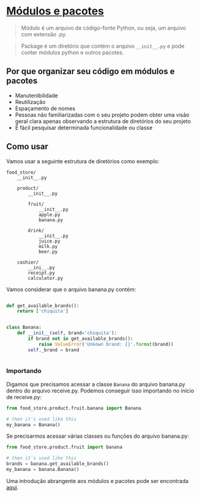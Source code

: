 # [Módulos e pacotes](https://docs.python.org/3/tutorial/modules.html#modules)

> Módulo é um arquivo de código-fonte Python, ou seja, um arquivo com extensão .py.

> Package é um diretório que contém o arquivo `__init__.py` e pode conter módulos python e outros pacotes.  


## Por que organizar seu código em módulos e pacotes
* Manutenibilidade
* Reutilização
* Espaçamento de nomes
* Pessoas não familiarizadas com o seu projeto podem obter uma visão geral clara apenas observando a estrutura de diretórios do seu projeto
* É fácil pesquisar determinada funcionalidade ou classe

## Como usar

Vamos usar a seguinte estrutura de diretórios como exemplo:

      
```
food_store/
    __init__.py
    
    product/
        __init__.py
        
        fruit/
            __init__.py
            apple.py
            banana.py
            
        drink/
            __init__.py
            juice.py
            milk.py
            beer.py

    cashier/
        __ini__.py
        receipt.py
        calculator.py
```


Vamos considerar que o arquivo banana.py contém:

```python

def get_available_brands():
    return ['chiquita']


class Banana:
    def __init__(self, brand='chiquita'):
        if brand not in get_available_brands():
            raise ValueError('Unkown brand: {}'.format(brand))
        self._brand = brand
     
```

### Importando

Digamos que precisamos acessar a classe `Banana` do arquivo banana.py dentro do arquivo receive.py. Podemos conseguir isso importando no início de receive.py:

```python
from food_store.product.fruit.banana import Banana

# then it's used like this
my_banana = Banana()
```



Se precisarmos acessar várias classes ou funções do arquivo banana.py:

```python
from food_store.product.fruit import banana

# then it's used like this
brands = banana.get_available_brands()
my_banana = banana.Banana()
```

Uma introdução abrangente aos módulos e pacotes pode ser encontrada [aqui](https://realpython.com/python-modules-packages/).
